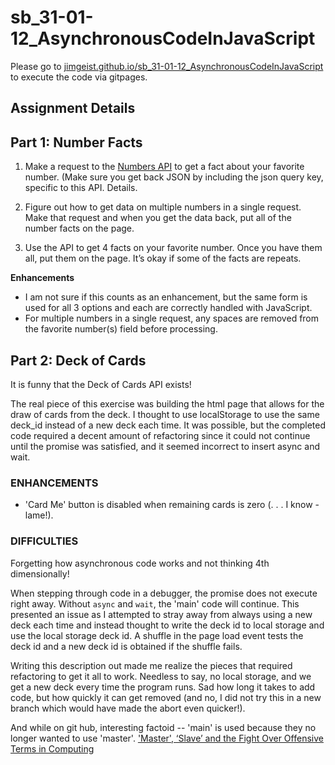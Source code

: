 # sb_31-01-12_AsynchronousCodeInJavaScript

Please go to [jimgeist.github.io/sb_31-01-12_AsynchronousCodeInJavaScript](https://jimgeist.github.io/sb_31-01-12_AsynchronousCodeInJavaScript/) to execute the code via gitpages.

## Assignment Details
## Part 1: Number Facts
1. Make a request to the [Numbers API](http://numbersapi.com/) to get a fact about your favorite number. (Make sure you get back JSON by including the json query key, specific to this API. Details.

1. Figure out how to get data on multiple numbers in a single request. Make that request and when you get the data back, put all of the number facts on the page.

1. Use the API to get 4 facts on your favorite number. Once you have them all, put them on the page. It’s okay if some of the facts are repeats.

**Enhancements**

- I am not sure if this counts as an enhancement, but the same form is used for all 3 options and each are correctly handled with JavaScript.
- For multiple numbers in a single request, any spaces are removed from the favorite number(s) field before processing.


## Part 2: Deck of Cards

It is funny that the Deck of Cards API exists!

The real piece of this exercise was building the html page that allows for the draw of cards from the deck. I thought to use localStorage to use the same deck_id instead of a new deck each time. It was possible, but the completed code required a decent amount of refactoring since it could not continue until the promise was satisfied, and it seemed incorrect to insert async and wait.  


### ENHANCEMENTS
- 'Card Me' button is disabled when remaining cards is zero (. . . I know - lame!). 


### DIFFICULTIES 
Forgetting how asynchronous code works and not thinking 4th dimensionally!

When stepping through code in a debugger, the promise does not execute right away. Without `async` and `wait`, the 'main' code will continue. This presented an issue as I attempted to stray away from always using a new deck each time and instead thought to write the deck id to local storage and use the local storage deck id. A shuffle in the page load event tests the deck id and a new deck id is obtained if the shuffle fails. 

Writing this description out made me realize the pieces that required refactoring to get it all to work. Needless to say, no local storage, and we get a new deck every time the program runs. Sad how long it takes to add code, but how quickly it can get removed (and no, I did not try this in a new branch which would have made the abort even quicker!).

And while on git hub, interesting factoid -- 'main' is used because they no longer wanted to use 'master'. ['Master', ‘Slave’ and the Fight Over Offensive Terms in Computing](https://www.nytimes.com/2021/04/13/technology/racist-computer-engineering-terms-ietf.html)